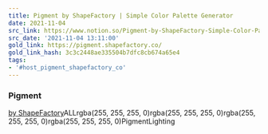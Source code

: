 ```yaml
---
title: Pigment by ShapeFactory | Simple Color Palette Generator
date: 2021-11-04
src_link: https://www.notion.so/Pigment-by-ShapeFactory-Simple-Color-Palette-Generator-dd453cc2813a4ecd8119761931f7c9c4
src_date: '2021-11-04 13:11:00'
gold_link: https://pigment.shapefactory.co/
gold_link_hash: 3c3c2448ae335504b7dfc8cb674a65e4
tags:
- '#host_pigment_shapefactory_co'
---
```


### Pigment

[by ShapeFactory](https://shapefactory.co)ALLrgba(255, 255, 255, 0)rgba(255, 255, 255, 0)rgba(255, 255, 255, 0)rgba(255, 255, 255, 0)PigmentLighting